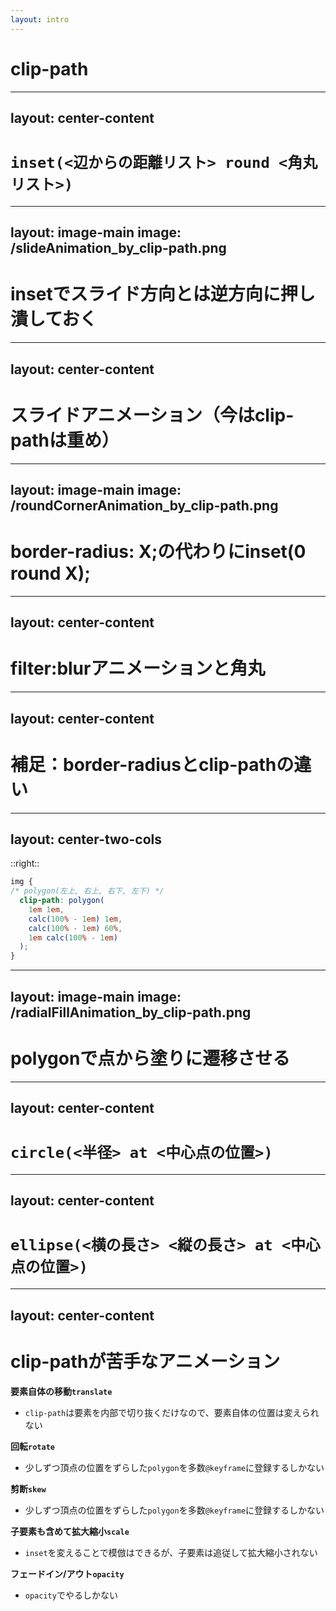 ```yaml
---
layout: intro
---
```


# clip-path

<!--
最後に、clip-pathによるアニメーション実装の考え方を簡単に紹介したいと思います。

clip-pathは、指定した図形の範囲内しか見えないように、ペイント範囲を切り抜くプロパティです。
-->

---
layout: center-content
---

# `inset(<辺からの距離リスト> round <角丸リスト>)`

<ClipPathInset />

<!--
insetでは、ボックスの端からの距離を指定することで、四角形に切り抜くことができます。

距離の指定方法はpaddingやmarginと同様です。
-->

---
layout: image-main
image: /slideAnimation_by_clip-path.png
---

# insetでスライド方向とは逆方向に押し潰しておく

<!--
例えば、ボックス全体が見えなくなるように、100%のinsetを指定しておいて、inset(0)まで遷移させると、スライドアニメーションを実現することができます。
-->

---
layout: center-content
---

# スライドアニメーション（今はclip-pathは重め）

<CompareAnimation :data="[
  { condition: 'width', layout: 3272, paint: 10563, composite: 3306 }, 
  { condition: 'clip-path', layout: 0, paint: 12127, composite: 2579, highlight: ['paint'] },
  { condition: 'background-position', layout: 0, paint: 5601, composite: 1768 },
  { condition: 'transform', layout: 0, paint: 0, composite: 1251 }
]" />

<!--
とはいえ、現状、clip-pathはPaint処理が重めなので、今後に期待しましょう。
-->

---
layout: image-main
image: /roundCornerAnimation_by_clip-path.png
---

# border-radius: X;の代わりにinset(0 round X);

<!--
また、insetでは、border-radiusと同様の記法で、roundキーワードの後に角を丸くする指定を加えることもできます。
-->

---
layout: center-content
---

# filter:blurアニメーションと角丸

<CompareAnimation :data="[
  { condition: 'blur(2px) + border-radius', layout: 0, paint: 701, composite: 4896, highlight: ['total'] }, 
  { condition: 'blur(10px)', layout: 0, paint: 166, composite: 1926 },
  { condition: 'blur(2px) + clip-path角丸', layout: 0, paint: 163, composite: 1511, highlight: ['total'] },
  { condition: 'blur(2px)', layout: 0, paint: 166, composite: 1310 }
]" />

<!--
例えば、filterプロパティによるぼかしと併用する際は、border-radiusよりもclip-pathで角丸を表現した方が、圧倒的にパフォーマンスが良くなります。
-->

---
layout: center-content
---

# 補足：border-radiusとclip-pathの違い

<CompareImage
  :left="{ src: 'blur-round-by-border-radius.png', title: 'border-radius' }"
  :right="{ src: 'blur-round-by-clip-path.png', title: 'clip-path' }"
/>

<!--
ちなみにこのとき、border-radiusはぼかし範囲がボーダーの外側まで及びますが、clip-pathによる角丸では、要素外に滲みがはみ出すことはありません。
-->

---
layout: center-two-cols
---

<template v-slot:title>
  <code>polygon(x y, x y, ... , x y)</code>
</template>

<ClipPathPolygon />

::right::

```css
img {
/* polygon(左上, 右上, 右下, 左下) */
  clip-path: polygon(
    1em 1em,
    calc(100% - 1em) 1em,
    calc(100% - 1em) 60%,
    1em calc(100% - 1em)
  );
}
```

<!--
clip-pathのpolygonでは、頂点の座標を列挙することで、自由に多角形で切り抜くことができます。

座標の原点はボックスの左上の角です。
-->

---
layout: image-main
image: /radialFillAnimation_by_clip-path.png
---

# polygonで点から塗りに遷移させる

<!--
例えば、全ての頂点に同じ座標を指定すると点になるので、そこからどんな図形にも変化させられます。
-->

---
layout: center-content
---

# `circle(<半径> at <中心点の位置>)`

<ClipPathCircle />

<!--
円で切り抜くこともでき、うまく使えば波紋アニメーションを簡単に実現することができます。
-->

---
layout: center-content
---

# `ellipse(<横の長さ> <縦の長さ> at <中心点の位置>)`

<ClipPathEllipse />

<!--
楕円も使えます。
-->

--- 
layout: center-content
---

# clip-pathが苦手なアニメーション

**要素自体の移動`translate`**

- `clip-path`は要素を内部で切り抜くだけなので、要素自体の位置は変えられない

**回転`rotate`**

- 少しずつ頂点の位置をずらした`polygon`を多数`@keyframe`に登録するしかない

**剪断`skew`**

- 少しずつ頂点の位置をずらした`polygon`を多数`@keyframe`に登録するしかない

**子要素も含めて拡大縮小`scale`**

- `inset`を変えることで模倣はできるが、子要素は追従して拡大縮小されない

**フェードイン/アウト`opacity`**

- `opacity`でやるしかない

<!--
とはいえ、transformやopacityが不要になるわけではなく、組み合わせることで表現の幅がグッと広がるのではないでしょうか。
-->
